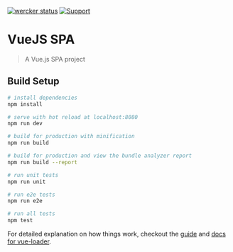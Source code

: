 [![wercker status](https://app.wercker.com/status/5f5a7cd29403cb593d97eb71ead9935c/s/master "wercker status")](https://app.wercker.com/project/byKey/5f5a7cd29403cb593d97eb71ead9935c)
[![Support](https://supporterhq.com/api/b/9ta2v0nem6g35roljw6pqkiop)](https://supporterhq.com/give/9ta2v0nem6g35roljw6pqkiop)

# VueJS SPA

> A Vue.js SPA project

## Build Setup

``` bash
# install dependencies
npm install

# serve with hot reload at localhost:8080
npm run dev

# build for production with minification
npm run build

# build for production and view the bundle analyzer report
npm run build --report

# run unit tests
npm run unit

# run e2e tests
npm run e2e

# run all tests
npm test
```

For detailed explanation on how things work, checkout the [guide](http://vuejs-templates.github.io/webpack/) and [docs for vue-loader](http://vuejs.github.io/vue-loader).
